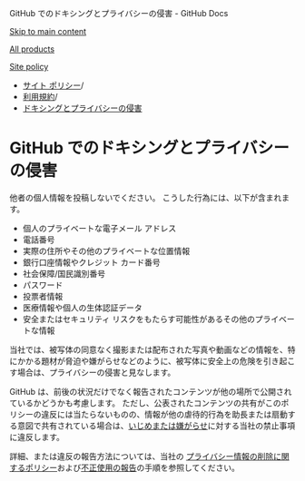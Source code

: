 GitHub でのドキシングとプライバシーの侵害 - GitHub Docs

[Skip to main content](#main-content)

[All products](/ja)

[Site policy](/site-policy)

* [サイト ポリシー](/ja/site-policy)/
* [利用規約](/ja/site-policy/acceptable-use-policies)/
* [ドキシングとプライバシーの侵害](/ja/site-policy/acceptable-use-policies/github-doxxing-and-invasion-of-privacy)

GitHub でのドキシングとプライバシーの侵害
==========

他者の個人情報を投稿しないでください。 こうした行為には、以下が含まれます。

* 個人のプライベートな電子メール アドレス
* 電話番号
* 実際の住所やその他のプライベートな位置情報
* 銀行口座情報やクレジット カード番号
* 社会保障/国民識別番号
* パスワード
* 投票者情報
* 医療情報や個人の生体認証データ
* 安全またはセキュリティ リスクをもたらす可能性があるその他のプライベートな情報

当社では、被写体の同意なく撮影または配布された写真や動画などの情報を、特にかかる題材が脅迫や嫌がらせなどのように、被写体に安全上の危険を引き起こす場合は、プライバシーの侵害と見なします。

GitHub は、前後の状況だけでなく報告されたコンテンツが他の場所で公開されているかどうかも考慮します。 ただし、公表されたコンテンツの共有がこのポリシーの違反には当たらないものの、情報が他の虐待的行為を助長または扇動する意図で共有されている場合は、[いじめまたは嫌がらせ](/ja/site-policy/acceptable-use-policies/github-bullying-and-harassment)に対する当社の禁止事項に違反します。

詳細、または違反の報告方法については、当社の [プライバシー情報の削除に関するポリシー](/ja/site-policy/content-removal-policies/github-private-information-removal-policy)および[不正使用の報告](/ja/communities/maintaining-your-safety-on-github/reporting-abuse-or-spam)の手順を参照してください。
